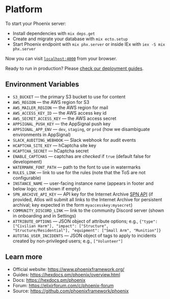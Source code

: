 # Platform

To start your Phoenix server:

- Install dependencies with `mix deps.get`
- Create and migrate your database with `mix ecto.setup`
- Start Phoenix endpoint with `mix phx.server` or inside IEx with `iex -S mix phx.server`

Now you can visit [`localhost:4000`](http://localhost:4000) from your browser.

Ready to run in production? Please [check our deployment guides](https://hexdocs.pm/phoenix/deployment.html).

## Environment Variables

- `S3_BUCKET` — the primary S3 bucket to use for content
- `AWS_REGION` — the AWS region for S3
- `AWS_MAILER_REGION` — the AWS region for mail
- `AWS_ACCESS_KEY_ID` — the AWS access key id
- `AWS_SECRET_ACCESS_KEY` — the AWS access secret
- `APPSIGNAL_PUSH_KEY` — the AppSignal push key
- `APPSIGNAL_APP_ENV` — `dev`, `staging`, or `prod` (how we disambiguate environments in AppSignal)
- `SLACK_AUDITING_WEBHOOK` — Slack webhook for audit events
- `HCAPTCHA_SITE_KEY` — hCaptcha site key
- `HCAPTCHA_SECRET` — hCaptcha secret
- `ENABLE_CAPTCHAS` — captchas are _checked_ if `true` (default false for development)
- `WATERMARK_FONT_PATH` — path to the font to use in watermarks
- `RULES_LINK` — link to use for the rules (note that the ToS are not configurable)
- `INSTANCE_NAME` — user-facing instance name (appears in footer and below logo; not shown if empty)
- `SPN_ARCHIVE_API_KEY` — API key for the Internet Archive [SPN API](https://docs.google.com/document/d/1Nsv52MvSjbLb2PCpHlat0gkzw0EvtSgpKHu4mk0MnrA/edit#) (if provided, Atlos will submit all links to the Internet Archive for persistent archival; key expected in the form `myaccesskey:mysecret`)
- `COMMUNITY_DISCORD_LINK` — link to the community Discord server (shown in onboarding and in Settings)
- `ATTRIBUTE_OPTIONS` — JSON object of attribute options; e.g., `{"type": ["Civilian Harm"], "impact": ["Structure", "Structure/Residential"], "equipment": ["Small Arm", "Munition"]}`
- `AUTOTAG_USER_INCIDENTS` — JSON object of tags to apply to incidents created by non-privileged users; e.g., `["Volunteer"]`

## Learn more

- Official website: https://www.phoenixframework.org/
- Guides: https://hexdocs.pm/phoenix/overview.html
- Docs: https://hexdocs.pm/phoenix
- Forum: https://elixirforum.com/c/phoenix-forum
- Source: https://github.com/phoenixframework/phoenix
